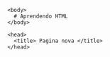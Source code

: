 <html>

    <body>
      # Aprendendo HTML
    </body>

    <head>
      <title> Pagina nova </title>
    </head>

</html>
